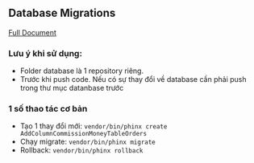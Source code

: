 ## Database Migrations

[Full Document](http://docs.phinx.org/en/latest/intro.html)

### Lưu ý khi sử dụng: 

- Folder database là 1 repository riêng. 
- Trước khi push code. Nếu có sự thay đổi về database cần phải push trong thư mục datanbase trước

### 1 số thao tác cơ bản

- Tạo 1 thay đổi mới: ```vendor/bin/phinx create AddColumnCommissionMoneyTableOrders```
- Chạy migrate: ```vendor/bin/phinx migrate```
- Rollback: ```vendor/bin/phinx rollback```